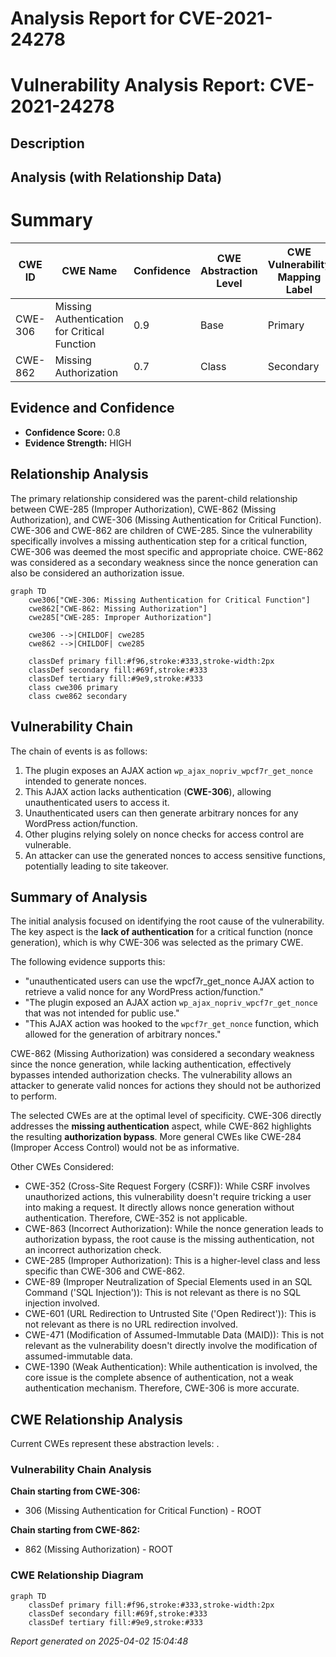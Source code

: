 # Analysis Report for CVE-2021-24278

# Vulnerability Analysis Report: CVE-2021-24278

## Description



## Analysis (with Relationship Data)

# Summary
| CWE ID | CWE Name | Confidence | CWE Abstraction Level | CWE Vulnerability Mapping Label | CWE-Vulnerability Mapping Notes |
|---|---|---|---|---|---|
| CWE-306 | Missing Authentication for Critical Function | 0.9 | Base | Primary | Allowed |
| CWE-862 | Missing Authorization | 0.7 | Class | Secondary | Allowed-with-Review |

## Evidence and Confidence

*   **Confidence Score:** 0.8
*   **Evidence Strength:** HIGH

## Relationship Analysis
The primary relationship considered was the parent-child relationship between CWE-285 (Improper Authorization), CWE-862 (Missing Authorization), and CWE-306 (Missing Authentication for Critical Function). CWE-306 and CWE-862 are children of CWE-285. Since the vulnerability specifically involves a missing authentication step for a critical function, CWE-306 was deemed the most specific and appropriate choice. CWE-862 was considered as a secondary weakness since the nonce generation can also be considered an authorization issue.

```mermaid
graph TD
    cwe306["CWE-306: Missing Authentication for Critical Function"]
    cwe862["CWE-862: Missing Authorization"]
    cwe285["CWE-285: Improper Authorization"]

    cwe306 -->|CHILDOF| cwe285
    cwe862 -->|CHILDOF| cwe285
    
    classDef primary fill:#f96,stroke:#333,stroke-width:2px
    classDef secondary fill:#69f,stroke:#333
    classDef tertiary fill:#9e9,stroke:#333
    class cwe306 primary
    class cwe862 secondary
```

## Vulnerability Chain
The chain of events is as follows:
1.  The plugin exposes an AJAX action `wp_ajax_nopriv_wpcf7r_get_nonce` intended to generate nonces.
2.  This AJAX action lacks authentication (**CWE-306**), allowing unauthenticated users to access it.
3.  Unauthenticated users can then generate arbitrary nonces for any WordPress action/function.
4.  Other plugins relying solely on nonce checks for access control are vulnerable.
5.  An attacker can use the generated nonces to access sensitive functions, potentially leading to site takeover.

## Summary of Analysis
The initial analysis focused on identifying the root cause of the vulnerability. The key aspect is the **lack of authentication** for a critical function (nonce generation), which is why CWE-306 was selected as the primary CWE.

The following evidence supports this:
*   "unauthenticated users can use the wpcf7r_get_nonce AJAX action to retrieve a valid nonce for any WordPress action/function."
*   "The plugin exposed an AJAX action `wp_ajax_nopriv_wpcf7r_get_nonce` that was not intended for public use."
*   "This AJAX action was hooked to the `wpcf7r_get_nonce` function, which allowed for the generation of arbitrary nonces."

CWE-862 (Missing Authorization) was considered a secondary weakness since the nonce generation, while lacking authentication, effectively bypasses intended authorization checks. The vulnerability allows an attacker to generate valid nonces for actions they should not be authorized to perform.

The selected CWEs are at the optimal level of specificity. CWE-306 directly addresses the **missing authentication** aspect, while CWE-862 highlights the resulting **authorization bypass**. More general CWEs like CWE-284 (Improper Access Control) would not be as informative.

Other CWEs Considered:

*   CWE-352 (Cross-Site Request Forgery (CSRF)): While CSRF involves unauthorized actions, this vulnerability doesn't require tricking a user into making a request. It directly allows nonce generation without authentication. Therefore, CWE-352 is not applicable.
*   CWE-863 (Incorrect Authorization): While the nonce generation leads to authorization bypass, the root cause is the missing authentication, not an incorrect authorization check.
*   CWE-285 (Improper Authorization): This is a higher-level class and less specific than CWE-306 and CWE-862.
*   CWE-89 (Improper Neutralization of Special Elements used in an SQL Command ('SQL Injection')): This is not relevant as there is no SQL injection involved.
*   CWE-601 (URL Redirection to Untrusted Site ('Open Redirect')): This is not relevant as there is no URL redirection involved.
*   CWE-471 (Modification of Assumed-Immutable Data (MAID)): This is not relevant as the vulnerability doesn't directly involve the modification of assumed-immutable data.
*   CWE-1390 (Weak Authentication): While authentication is involved, the core issue is the complete absence of authentication, not a weak authentication mechanism. Therefore, CWE-306 is more accurate.


## CWE Relationship Analysis

Current CWEs represent these abstraction levels: .


### Vulnerability Chain Analysis

**Chain starting from CWE-306:**
- 306 (Missing Authentication for Critical Function) - ROOT


**Chain starting from CWE-862:**
- 862 (Missing Authorization) - ROOT



### CWE Relationship Diagram

```mermaid
graph TD
    classDef primary fill:#f96,stroke:#333,stroke-width:2px
    classDef secondary fill:#69f,stroke:#333
    classDef tertiary fill:#9e9,stroke:#333
```



*Report generated on 2025-04-02 15:04:48*
